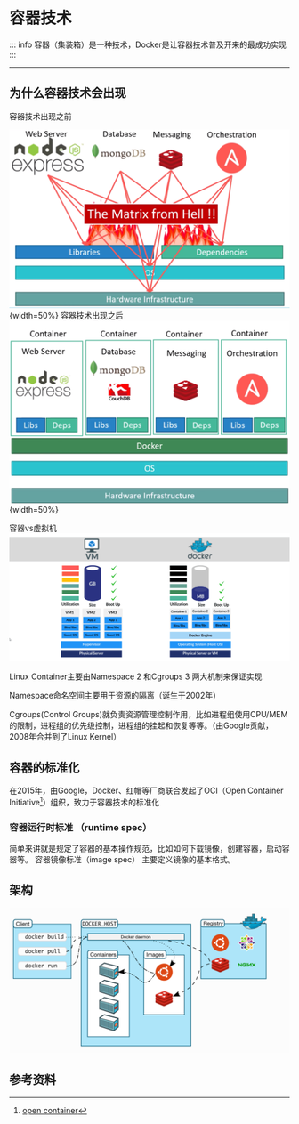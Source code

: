 # 容器技术

::: info 
容器（集装箱）是一种技术，Docker是让容器技术普及开来的最成功实现
:::

---

## 为什么容器技术会出现

容器技术出现之前

![](../imgs/why_container_bf.webp){width=50%}
容器技术出现之后
![](../imgs/why_container_af.webp){width=50%}

容器vs虚拟机
![](../imgs/container_vs_vm.webp)



Linux Container主要由Namespace 2 和Cgroups 3 两大机制来保证实现

Namespace命名空间主要用于资源的隔离（诞生于2002年）

Cgroups(Control Groups)就负责资源管理控制作用，比如进程组使用CPU/MEM的限制，进程组的优先级控制，进程组的挂起和恢复等等。（由Google贡献，2008年合并到了Linux Kernel）

## 容器的标准化

在2015年，由Google，Docker、红帽等厂商联合发起了OCI（Open Container Initiative[^2]）组织，致力于容器技术的标准化

### 容器运行时标准 （runtime spec）

简单来讲就是规定了容器的基本操作规范，比如如何下载镜像，创建容器，启动容器等。
容器镜像标准（image spec）
主要定义镜像的基本格式。


## 架构

![](../imgs/docker-architecture.webp)



## 参考资料

[^1]: [cgroup is a Linux kernel feature that limits, accounts for, and isolates the resource usage (CPU, memory, disk I/O, etc) of a collection of processes]()

[^2]: [open container](https://opencontainers.org/)


[^1]: fastapi

